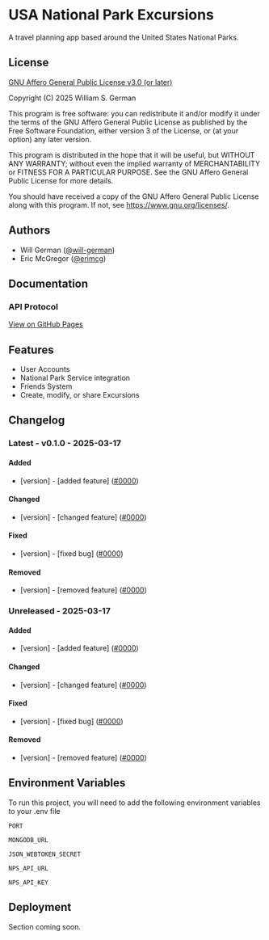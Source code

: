 
# USA National Park Excursions

A travel planning app based around the United States National Parks.
## License

[GNU Affero General Public License v3.0 (or later)](https://www.gnu.org/licenses/agpl-3.0.en.html)

Copyright (C) 2025  William S. German

This program is free software: you can redistribute it and/or modify
it under the terms of the GNU Affero General Public License as
published by the Free Software Foundation, either version 3 of the
License, or (at your option) any later version.

This program is distributed in the hope that it will be useful,
but WITHOUT ANY WARRANTY; without even the implied warranty of
MERCHANTABILITY or FITNESS FOR A PARTICULAR PURPOSE.  See the
GNU Affero General Public License for more details.

You should have received a copy of the GNU Affero General Public License
along with this program.  If not, see <https://www.gnu.org/licenses/>.
## Authors

- Will German ([@will-german](https://github.com/will-german))
- Eric McGregor ([@erimcg](https://github.com/erimcg))

## Documentation

### API Protocol

[View on GitHub Pages](https://will-german.github.io/excursions-api-docs/)

## Features

- User Accounts
- National Park Service integration
- Friends System
- Create, modify, or share Excursions

##  Changelog

### Latest - v0.1.0 - 2025-03-17

#### Added

- [version] - [added feature] ([#0000]())

#### Changed

- [version] - [changed feature] ([#0000]())

#### Fixed

- [version] - [fixed bug] ([#0000]())

#### Removed

- [version] - [removed feature] ([#0000]())
### Unreleased - 2025-03-17

#### Added

- [version] - [added feature] ([#0000]())

#### Changed

- [version] - [changed feature] ([#0000]())

#### Fixed

- [version] - [fixed bug] ([#0000]())

#### Removed

- [version] - [removed feature] ([#0000]())
## Environment Variables

To run this project, you will need to add the following environment variables to your .env file

`PORT`

`MONGODB_URL`

`JSON_WEBTOKEN_SECRET`

`NPS_API_URL`

`NPS_API_KEY`

## Deployment

Section coming soon.

